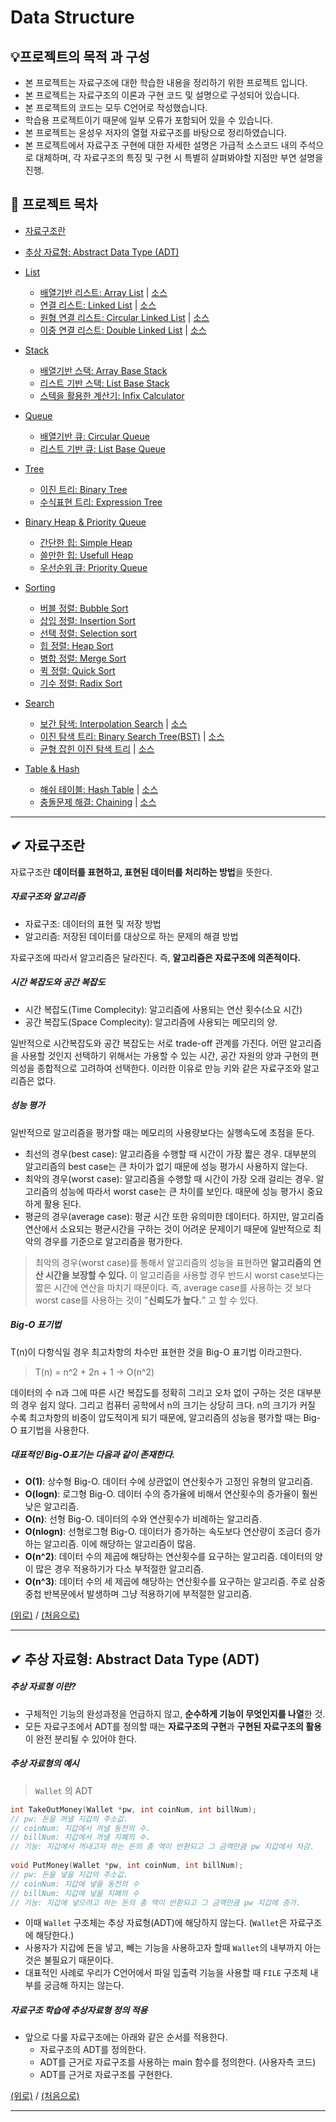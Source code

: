 # Data Structure
## 💡프로젝트의 목적 과 구성
- 본 프로젝트는 자료구조에 대한 학습한 내용을 정리하기 위한 프로젝트 입니다.
- 본 프로젝트는 자료구조의 이론과 구현 코드 및 설명으로 구성되어 있습니다.
- 본 프로젝트의 코드는 모두 C언어로 작성했습니다.
- 학습용 프로젝트이기 때문에 일부 오류가 포함되어 있을 수 있습니다.
- 본 프로젝트는 윤성우 저자의 열혈 자료구조를 바탕으로 정리하였습니다.
- 본 프로젝트에서 자료구조 구현에 대한 자세한 설명은 가급적 소스코드 내의 주석으로 대체하며, 각 자료구조의 특징 및 구현 시 특별히 살펴봐야할 지점만 부연 설명을 진행. 

## 📝 프로젝트 목차
- [자료구조란](https://github.com/choisb/Study-DataStructure/blob/master/README.md#-%EC%9E%90%EB%A3%8C%EA%B5%AC%EC%A1%B0%EB%9E%80)

- [추상 자료형: Abstract Data Type (ADT)](https://github.com/choisb/Study-DataStructure/blob/master/README.md#-%EC%B6%94%EC%83%81-%EC%9E%90%EB%A3%8C%ED%98%95-abstract-data-type-adt)

- [List](https://github.com/choisb/Study-DataStructure/tree/master/01_List#list)
  - [배열기반 리스트: Array List](https://github.com/choisb/Study-DataStructure/tree/master/01_List#-%EB%B0%B0%EC%97%B4-%EA%B8%B0%EB%B0%98-%EC%88%9C%EC%B0%A8-%EB%A6%AC%EC%8A%A4%ED%8A%B8-%EA%B5%AC%ED%98%84)
  | [소스](https://github.com/choisb/Study-DataStructure/tree/master/01_List/ArrayList)
  - [연결 리스트: Linked List](https://github.com/choisb/Study-DataStructure/tree/master/02_LinkedList#linked-list)
  | [소스](https://github.com/choisb/Study-DataStructure/tree/master/02_LinkedList/DLinkedList)
  - [원형 연결 리스트: Circular Linked List](https://github.com/choisb/Study-DataStructure/tree/master/03_CircularLinkedList)
  | [소스](https://github.com/choisb/Study-DataStructure/tree/master/03_CircularLinkedList/CLinkedList)
  - [이중 연결 리스트: Double Linked List](https://github.com/choisb/Study-DataStructure/tree/master/04_DoublyLinkedList#dubly-linked-list)
  | [소스](https://github.com/choisb/Study-DataStructure/tree/master/04_DoublyLinkedList/DBDLinkedList)

- [Stack](https://github.com/choisb/Study-DataStructure/tree/master/05_Stack#stack)
  - [배열기반 스택: Array Base Stack](https://github.com/choisb/Study-DataStructure/tree/master/05_Stack/ArrayBaseStack)
  - [리스트 기반 스택: List Base Stack](https://github.com/choisb/Study-DataStructure/tree/master/05_Stack/ListBaseStack)
  - [스텍을 활용한 계산기: Infix Calculator](https://github.com/choisb/Study-DataStructure/tree/master/05_Stack/InfixCalculator)

- [Queue](https://github.com/choisb/Study-DataStructure/tree/master/06_Queue#queue)
  - [배열기반 큐: Circular Queue](https://github.com/choisb/Study-DataStructure/tree/master/06_Queue/CircularQueue)
  - [리스트 기반 큐: List Base Queue](https://github.com/choisb/Study-DataStructure/tree/master/06_Queue/ListBaseQueue)

- [Tree](https://github.com/choisb/Study-DataStructure/tree/master/07_Tree)
  - [이진 트리: Binary Tree](https://github.com/choisb/Study-DataStructure/tree/master/07_Tree/BinaryTree)
  - [수식표현 트리: Expression Tree](https://github.com/choisb/Study-DataStructure/tree/master/07_Tree/ExpressionTree)  

- [Binary Heap & Priority Queue](https://github.com/choisb/Study-DataStructure/tree/master/08_priority_Queue_and_Heap) 
  - [간단한 힙: Simple Heap](https://github.com/choisb/Study-DataStructure/tree/master/08_priority_Queue_and_Heap/SimpleHeap)
  - [쓸만한 힙: Usefull Heap](https://github.com/choisb/Study-DataStructure/tree/master/08_priority_Queue_and_Heap/UsefullHeap)
  - [우선순위 큐: Priority Queue](https://github.com/choisb/Study-DataStructure/tree/master/08_priority_Queue_and_Heap/PriorityQueue)

- [Sorting](https://github.com/choisb/Study-DataStructure/tree/master/09_Sorting)
  - [버블 정렬: Bubble Sort](https://github.com/choisb/Study-DataStructure/blob/master/09_Sorting/SimpleSort/BubbleSort.c)
  - [삽입 정렬: Insertion Sort](https://github.com/choisb/Study-DataStructure/blob/master/09_Sorting/SimpleSort/InsertionSort.c)
  - [선택 정렬: Selection sort](https://github.com/choisb/Study-DataStructure/blob/master/09_Sorting/SimpleSort/SelectionSort.c)
  - [힙 정렬: Heap Sort](https://github.com/choisb/Study-DataStructure/tree/master/09_Sorting/HeapSort)
  - [병합 정렬: Merge Sort](https://github.com/choisb/Study-DataStructure/blob/master/09_Sorting/MergeSort.c)
  - [퀵 정렬: Quick Sort](https://github.com/choisb/Study-DataStructure/blob/master/09_Sorting/QuickSort.c)
  - [기수 정렬: Radix Sort](https://github.com/choisb/Study-DataStructure/tree/master/09_Sorting/RadixSort)

- [Search](https://github.com/choisb/Study-DataStructure/tree/master/10_Search#search)
  - [보간 탐색: Interpolation Search](https://github.com/choisb/Study-DataStructure/tree/master/10_Search#-%ED%83%90%EC%83%89%EC%9D%98-%EC%9D%B4%ED%95%B4%EC%99%80-%EB%B3%B4%EA%B0%84-%ED%83%90%EC%83%89)
  | [소스](https://github.com/choisb/Study-DataStructure/blob/master/10_Search/InterpolSearch.c)
  - [이진 탐색 트리: Binary Search Tree(BST)](https://github.com/choisb/Study-DataStructure/tree/master/10_Search#-%EC%9D%B4%EC%A7%84-%ED%83%90%EC%83%89-%ED%8A%B8%EB%A6%AC) 
  | [소스](https://github.com/choisb/Study-DataStructure/tree/master/10_Search/BinarySearchTree)
  - [균형 잡힌 이진 탐색 트리](https://github.com/choisb/Study-DataStructure/tree/master/10_Search#-균형-잡힌-이진-탐색-트리)
  | [소스](https://github.com/choisb/Study-DataStructure/tree/master/10_Search/AVLTree)

- [Table & Hash](https://github.com/choisb/Study-DataStructure/tree/master/11_Table_Hash)
  - [해쉬 테이블: Hash Table](https://github.com/choisb/Study-DataStructure/tree/master/11_Table_Hash#-%ED%85%8C%EC%9D%B4%EB%B8%94table%EC%9E%90%EB%A3%8C%EA%B5%AC%EC%A1%B0%EC%9D%98-%EC%9D%B4%ED%95%B4)
  | [소스](https://github.com/choisb/Study-DataStructure/tree/master/11_Table_Hash/HashTable)
  - [충돌문제 해결: Chaining](https://github.com/choisb/Study-DataStructure/tree/master/11_Table_Hash#-%EC%B6%A9%EB%8F%8Ccollision-%EB%AC%B8%EC%A0%9C%EC%9D%98-%ED%95%B4%EA%B2%B0%EC%B1%85)
  | [소스](https://github.com/choisb/Study-DataStructure/tree/master/11_Table_Hash/Chaining)
___
## ✔ 자료구조란
 자료구조란 **데이터를 표현하고, 표현된 데이터를 처리하는 방법**을 뜻한다.

##### 자료구조와 알고리즘
- 자료구조: 데이터의 표현 및 저장 방법
- 알고리즘: 저장된 데이터를 대상으로 하는 문제의 해결 방법

자료구조에 따라서 알고리즘은 달라진다. 즉, **알고리즘은 자료구조에 의존적이다.**

##### 시간 복잡도와 공간 복잡도

- 시간 복잡도(Time Complecity): 알고리즘에 사용되는 연산 횟수(소요 시간)
- 공간 복잡도(Space Complecity): 알고리즘에 사용되는 메모리의 양.  

일반적으로 시간복잡도와 공간 복잡도는 서로 trade-off 관계를 가진다.
어떤 알고리즘을 사용할 것인지 선택하기 위해서는 가용할 수 있는 시간, 공간 자원의 양과 구현의 편의성을 종합적으로 고려하여 선택한다.
이러한 이유로 만능 키와 같은 자료구조와 알고리즘은 없다.

##### 성능 평가

일반적으로 알고리즘을 평가할 때는 메모리의 사용량보다는 실행속도에 초점을 둔다.
- 최선의 경우(best case): 알고리즘을 수행할 때 시간이 가장 짧은 경우. 대부분의 알고리즘의 best case는 큰 차이가 없기 때문에 성능 평가시 사용하지 않는다.
- 최악의 경우(worst case): 알고리즘을 수행할 때 시간이 가장 오래 걸리는 경우. 알고리즘의 성능에 따라서 worst case는 큰 차이를 보인다. 때문에 성능 평가시 중요하게 활용 된다.
- 평균의 경우(average case): 평균 시간 또한 유의미한 데이터다. 하지만, 알고리즘연산에서 소요되는 평균시간을 구하는 것이 어려운 문제이기 때문에 일반적으로 최악의 경우를 기준으로 알고리즘을 평가한다.

> 최악의 경우(worst case)를 통해서 알고리즘의 성능을 표현하면 **알고리즘의 연산 시간을 보장할 수 있다.**
> 이 알고리즘을 사용할 경우 반드시 worst case보다는 짧은 시간에 연산을 마치기 때문이다. 
> 즉, average case를 사용하는 것 보다 worst case를 사용하는 것이 "**신뢰도가 높다.**" 고 할 수 있다.

##### Big-O 표기법

T(n)이 다항식일 경우 최고차항의 차수만 표현한 것을 Big-O 표기법 이라고한다. 

 
> T(n) = n^2  + 2n + 1 -> O(n^2) 

데이터의 수 n과 그에 따른 시간 복잡도를 정확히 그리고 오차 없이 구하는 것은 대부분의 경우 쉽지 않다. 
그리고 컴퓨터 공학에서 n의 크기는 상당히 크다.
n의 크기가 커질 수록 최고차항의 비중이 압도적이게 되기 때문에, 알고리즘의 성능을 평가할 때는 Big-O 표기법을 사용한다.

##### 대표적인 Big-O표기는 다음과 같이 존재한다.
- **O(1)**: 상수형 Big-O. 데이터 수에 상관없이 연산횟수가 고정인 유형의 알고리즘.
- **O(logn)**: 로그형 Big-O. 데이터 수의 증가율에 비해서 연산횟수의 증가율이 훨씬 낮은 알고리즘.
- **O(n)**: 선형 Big-O. 데이터의 수와 연산횟수가 비례하는 알고리즘.
- **O(nlogn)**: 선형로그형 Big-O. 데이터가 증가하는 속도보다 연산량이 조금더 증가하는 알고리즘. 이에 해당하는 알고리즘이 많음.
- **O(n^2)**: 데이터 수의 제곱에 해당하는 연산횟수를 요구하는 알고리즘. 데이터의 양이 많은 경우 적용하기가 다소 부적절한 알고리즘.
- **O(n^3)**: 데이터 수의 세 제곱에 해당하는 연산횟수를 요구하는 알고리즘. 주로 삼중 중첩 반복문에서 발생하며 그냥 적용하기에 부적절한 알고리즘.

[(위로)](https://github.com/choisb/Study-DataStructure/blob/master/README.md#data-structure) / [(처음으로)](https://github.com/choisb/Study-DataStructure/blob/master/README.md#data-structure)
___
## ✔ 추상 자료형: Abstract Data Type (ADT)
##### 추상 자료형 이란?
- 구체적인 기능의 완성과정을 언급하지 않고, **순수하게 기능이 무엇인지를 나열**한 것.
- 모든 자료구조에서 ADT를 정의할 때는 **자료구조의 구현**과 **구현된 자료구조의 활용**이 완전 분리될 수 있어야 한다.

##### 추상 자료형의 예시
>`Wallet` 의 ADT
```c
int TakeOutMoney(Wallet *pw, int coinNum, int billNum); 
// pw: 돈을 꺼낼 지갑의 주소값.
// coinNum: 지갑에서 꺼낼 동전의 수.
// billNum: 지갑에서 꺼낼 지폐의 수.
// 기능: 지갑에서 꺼내고자 하는 돈의 총 액이 반환되고 그 금액만큼 pw 지갑에서 차감.
 
void PutMoney(Wallet *pw, int coinNum, int billNum);
// pw: 돈을 넣을 지갑의 주소값.
// coinNum: 지갑에 넣을 동전의 수
// billNum: 지갑에 넣을 지폐의 수
// 기능: 지갑에 넣으려고 하는 돈의 총 액이 반환되고 그 금액만큼 pw 지갑에 증가.
```
- 이때 `Wallet` 구조체는 추상 자료형(ADT)에 해당하지 않는다. (`Wallet`은 자료구조에 해당한다.)
- 사용자가 지갑에 돈을 넣고, 빼는 기능을 사용하고자 할때 `Wallet`의 내부까지 아는 것은 불필요기 때문이다.
- 대표적인 사례로 우리가 C언어에서 파일 입출력 기능을 사용할 때 `FILE` 구조체 내부를 궁금해 하지는 않는다. 

##### 자료구조 학습에 추상자료형 정의 적용
- 앞으로 다룰 자료구조에는 아래와 같은 순서를 적용한다.
  - 자료구조의 ADT를 정의한다.
  - ADT를 근거로 자료구조를 사용하는 main 함수를 정의한다. (사용자측 코드)
  - ADT를 근거로 자료구조를 구현한다.

[(위로)](https://github.com/choisb/Study-DataStructure/blob/master/README.md#data-structure) / [(처음으로)](https://github.com/choisb/Study-DataStructure/blob/master/README.md#data-structure)
___
